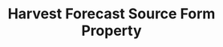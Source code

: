 ---
# -------------------------- #
#        CONTENT TYPE        #
# -------------------------- #

product-type: "connect"
content-type: "api-form"
form-type: "source"
key: "source-form-properties-harvest-forecast-object"


# -------------------------- #
#        OBJECT INFO         #
# -------------------------- #

title: "Harvest Forecast Source Form Property"
api-type: "platform.harvest-forecast"
display-name: "Harvest Forecast"

source-type: "saas"
docs-name: "harvest-forecast"

description: ""

# -------------------------- #
#      OBJECT ATTRIBUTES     #
# -------------------------- #

uses-start-date: true
---